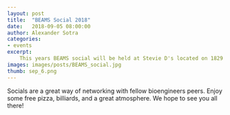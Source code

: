 ```yaml
---
layout: post
title:  "BEAMS Social 2018"
date:   2018-09-05 08:00:00
author: Alexander Sotra
categories:
- events
excerpt: 
    This years BEAMS social will be held at Stevie D's located on 1829 Main St. W. from 7-11pm. We hope you have an amazing time, meet new people, and enjoy the free pizza!
images: images/posts/BEAMS_social.jpg
thumb: sep_6.png
---
```

Socials are a great way of networking with fellow bioengineers peers. Enjoy some free pizza, billiards, and a great atmosphere. We hope to see you all there!